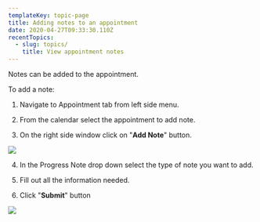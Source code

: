 ```yaml
---
templateKey: topic-page
title: Adding notes to an appointment
date: 2020-04-27T09:33:30.110Z
recentTopics:
  - slug: topics/
    title: View appointment notes
---
```

Notes can be added to the appointment.

To add a note:

1. Navigate to Appointment tab from left side menu.

2. From the calendar select the appointment to add note.

3. On the right side window click on "**Add Note**" button.

![](/img/notes_1.png)

4. In the Progress Note drop down select the type of note you want to add.

5. Fill out all the information needed.

6. Click "**Submit**" button

![](/img/notes_2.png)
